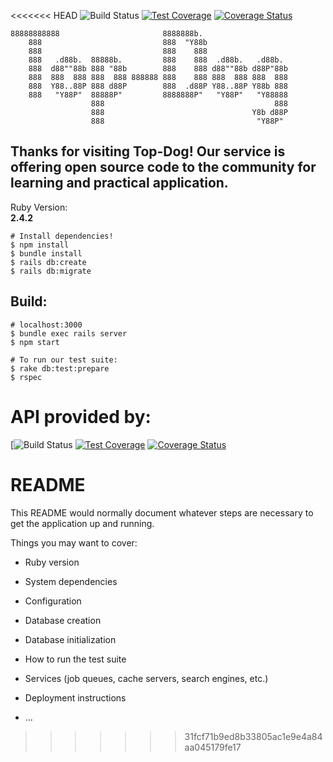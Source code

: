 <<<<<<< HEAD
![Build Status](https://codeship.com/projects/4e950cd0-084b-0136-da1b-46f3ea952830/status?branch=master)
[![Test Coverage](https://api.codeclimate.com/v1/badges/6865a2e9d752dd09dab5/test_coverage)](https://codeclimate.com/github/nickwgiannini/top-dog/test_coverage)
[![Coverage Status](https://coveralls.io/repos/github/nickwgiannini/top-dog/badge.svg?branch=master)](https://coveralls.io/github/nickwgiannini/top-dog?branch=master)

```
88888888888                       8888888b.                    
    888                           888  "Y88b                   
    888                           888    888                   
    888   .d88b.  88888b.         888    888  .d88b.   .d88b.  
    888  d88""88b 888 "88b        888    888 d88""88b d88P"88b
    888  888  888 888  888 888888 888    888 888  888 888  888
    888  Y88..88P 888 d88P        888  .d88P Y88..88P Y88b 888
    888   "Y88P"  88888P"         8888888P"   "Y88P"   "Y88888
                  888                                      888
                  888                                 Y8b d88P
                  888                                  "Y88P"
```
Thanks for visiting Top-Dog! Our service is offering open source code to the community for learning and practical application.
---
Ruby Version:     
**2.4.2**  
```
# Install dependencies!
$ npm install
$ bundle install
$ rails db:create
$ rails db:migrate
```
Build:
---
```
# localhost:3000
$ bundle exec rails server
$ npm start
```
```
# To run our test suite:
$ rake db:test:prepare
$ rspec
```

API provided by:
=======
[![Build Status](https://codeship.com/projects/4e950cd0-084b-0136-da1b-46f3ea952830/status?branch=master)
[![Test Coverage](https://api.codeclimate.com/v1/badges/6865a2e9d752dd09dab5/test_coverage)](https://codeclimate.com/github/nickwgiannini/top-dog/test_coverage)
[![Coverage Status](https://coveralls.io/repos/github/nickwgiannini/top-dog/badge.svg?branch=master)](https://coveralls.io/github/nickwgiannini/top-dog?branch=master)

# README

This README would normally document whatever steps are necessary to get the
application up and running.

Things you may want to cover:

* Ruby version

* System dependencies

* Configuration

* Database creation

* Database initialization

* How to run the test suite

* Services (job queues, cache servers, search engines, etc.)

* Deployment instructions

* ...
>>>>>>> 31fcf71b9ed8b33805ac1e9e4a84aa045179fe17
